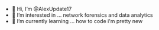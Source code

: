 - 👋 Hi, I’m @AlexUpdate17
- 👀 I’m interested in ... network forensics and data analytics
- 🌱 I’m currently learning ... how to code i'm pretty new


<!---
AlexUpdate17/AlexUpdate17 is a ✨ special ✨ repository because its `README.md` (this file) appears on your GitHub profile.
You can click the Preview link to take a look at your changes.
--->
